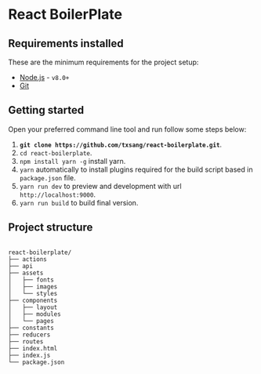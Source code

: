 # React BoilerPlate

## Requirements installed

These are the minimum requirements for the project setup:

- [Node.js](http://nodejs.org) - `v8.0+`
- [Git](https://git-scm.com/)

## Getting started

Open your preferred command line tool and run follow some steps below:

1. __`git clone https://github.com/txsang/react-boilerplate.git`__.
2. `cd react-boilerplate`.
2. `npm install yarn -g` install yarn.
3. `yarn` automatically to install plugins required for the build script based in `package.json` file.
4. `yarn run dev` to preview and development with url `http://localhost:9000`.
5. `yarn run build` to build final version.


## Project structure

````

react-boilerplate/
├── actions
├── api
├── assets
│   ├── fonts
│   ├── images
│   └── styles
├── components
│   ├── layout
│   ├── modules
│   └── pages
├── constants
├── reducers
├── routes
├── index.html
├── index.js
└── package.json

````